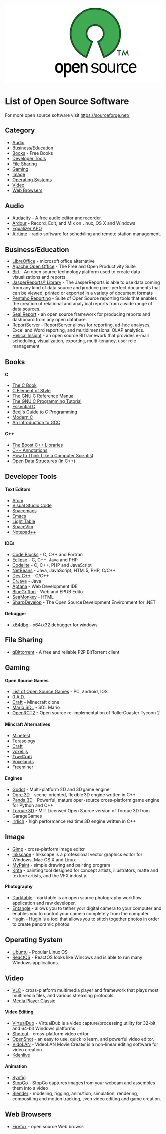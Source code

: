 ![](opensource-logo.png)

# List of Open Source Software

For more open source software visit https://sourceforge.net/

## Category
- [Audio](#audio)
- [Business/Education](#businesseducation)
- [Books](#books) - Free Books
- [Developer Tools](#developer-tools)
- [File Sharing](#file-sharing)
- [Gaming](#gaming)
- [Image](#image)
- [Operating Systems](#operating-system)
- [Video](#video)
- [Web Browsers](#web-browsers)

## Audio
- [Audacity](http://www.audacityteam.org/) - A free audio editor and recorder. 
- [Ardour](https://ardour.org/) - Record, Edit, and Mix on Linux, OS X and Windows
- [Equalizer APO](https://sourceforge.net/projects/equalizerapo/)
- [Airtime](https://www.sourcefabric.org/en/airtime/) - radio software for scheduling and remote station management.

## Business/Education
- [LibreOffice](https://www.libreoffice.org/) - microsoft office alternative
- [Apache Open Office](https://www.openoffice.org/) - The Free and Open Productivity Suite
- [Birt](http://www.eclipse.org/birt/) - An open source technology platform used to create data visualizations and reports
- [JasperReports® Library](http://community.jaspersoft.com/project/jasperreports-library) - The JasperReports is able to use data coming from any kind of data source and produce pixel-perfect documents that can be viewed, printed or exported in a variety of document formats
- [Pentaho Reporting](https://community.hds.com/docs/DOC-1009856) - Suite of Open Source reporting tools that enables the creation of relational and analytical reports from a wide range of data sources.
- [Seal Report](http://www.sealreport.org/) - an open source framework for producing reports and dashboard from any open database.
- [ReportServer](https://reportserver.net/en/) - ReportServer allows for reporting, ad-hoc analyses, Excel and Word reporting, and multidimensional OLAP analytics.
- [Helical Insight](http://helicalinsight.com/) - an open source BI framework that provides e-mail scheduling, visualization, exporting, multi-tenancy, user role management

## Books 
#### C
- [The C Book](http://publications.gbdirect.co.uk/c_book/)
- [C Element of Style](http://www.oualline.com/books.free/style/index.html)
- [The GNU C Reference Manual](https://www.gnu.org/software/gnu-c-manual/)
- [The GNU C Programming Tutorial](http://www.crasseux.com/books/ctut.pdf)
- [Essential C](http://cslibrary.stanford.edu/101/EssentialC.pdf)
- [Beej's Guide to C Programming](http://beej.us/guide/bgc/)
- [Modern C](http://icube-icps.unistra.fr/img_auth.php/d/db/ModernC.pdf)
- [An Introduction to GCC](http://www.network-theory.co.uk/docs/gccintro/)

#### C++
- [The Boost C++ Libraries](https://theboostcpplibraries.com/)
- [C++ Annotations ](http://www.icce.rug.nl/documents/cplusplus/)
- [How to Think Like a Computer Scientist ](http://greenteapress.com/thinkcpp/index.html)
- [Open Data Structures (in C++)](http://opendatastructures.org/ods-cpp/)

## Developer Tools
#### Text Editors
- [Atom](https://github.com/atom/atom)
- [Visual Studio Code](https://github.com/Microsoft/vscode)
- [Spacemacs](https://github.com/syl20bnr/spacemacs)
- [Emacs](https://www.gnu.org/software/emacs/)
- [Light Table](https://github.com/LightTable/LightTable)
- [SpaceVim](https://github.com/SpaceVim/SpaceVim)
- [Notepad++](https://notepad-plus-plus.org/)

#### IDEs
- [Code Blocks](http://www.codeblocks.org/downloads) - C, C++ and Fortran 
- [Eclipse](https://www.eclipse.org/downloads/) - C, C++, Java and PHP
- [Codelite](https://codelite.org/) - C, C++, PHP and JavaScript
- [NetBeans](https://netbeans.org/) -  Java, JavaScript, HTML5, PHP, C/C++
- [Dev C++](https://sourceforge.net/projects/orwelldevcpp/) - C/C++
- [DrJava](https://sourceforge.net/projects/drjava/?source=directory) - Java
- [Aptana](http://www.aptana.com/) - Web Development IDE
- [BlueGriffon](http://www.bluegriffon.org/) - Web and EPUB Editor
- [SeaMonkey](https://www.seamonkey-project.org/) - HTML 
- [SharpDevelop](http://www.icsharpcode.net/OpenSource/SD/Default.aspx) - The Open Source Development Environment for .NET

#### Debugger
- [x64dbg](https://x64dbg.com/#start) -  x64/x32 debugger for windows.

## File Sharing
- [qBittorrent](https://www.qbittorrent.org/) - A free and reliable P2P BitTorrent client

## Gaming
#### Open Source Games
- [List of Open Source Games](https://github.com/leereilly/games) - PC, Android, IOS
- [0 A.D.](https://github.com/0ad/0ad)
- [Craft](https://github.com/fogleman/Craft) - Minecraft clone
- [Mario SDL](https://github.com/jakowskidev/uMario_Jakowski) - SDL Mario
- [OpenRCT2](https://github.com/OpenRCT2/OpenRCT2) - Open source re-implementation of RollerCoaster Tycoon 2

#### Mincraft Alternatives
- [Minetest](https://www.minetest.net/)
- [Terasology](http://terasology.org/)
- [Craft](https://github.com/fogleman/Craft)
- [voxel.js](http://voxeljs.com/)
- [TrueCraft](https://github.com/SirCmpwn/TrueCraft) 
- [Voxelands](https://www.voxelands.com/)
- [Freeminer](https://github.com/freeminer/freeminer)

#### Engines
- [Godot](https://github.com/godotengine/godot) - Multi-platform 2D and 3D game engine
- [Ogre 3D](https://github.com/OGRECave/ogre) - scene-oriented, flexible 3D engine written in C++
- [Panda 3D](https://github.com/panda3d/panda3d) - Powerful, mature open-source cross-platform game engine for Python and C++
- [Torque 3D](https://github.com/GarageGames/Torque3D) - MIT Licensed Open Source version of Torque 3D from GarageGames
- [Irrlich](http://irrlicht.sourceforge.net/?page_id=10) - high performance realtime 3D engine written in C++

## Image
- [Gimp](https://www.gimp.org/downloads/#mirrors) - cross-platform image editor
- [Inkscape](https://inkscape.org/en/) - Inkscape is a professional vector graphics editor for Windows, Mac OS X and Linux
- [MyPaint](https://github.com/mypaint/mypaint) - simple drawing and painting program
- [Krita](https://krita.org/en/features/highlights/) - painting tool designed for concept artists, illustrators, matte and texture artists, and the VFX industry.

#### Photography
- [Darktable](http://www.darktable.org/) - darktable is an open source photography workflow application and raw developer.
- [Entangle](https://entangle-photo.org/) - allows you to tether your digital camera to your computer and enables you to control your camera completely from the computer.
- [Hugin](http://hugin.sourceforge.net/) - Hugin is a tool that allows you to stitch together photos in order to create panoramic photos.

## Operating System
- [Ubuntu](https://www.ubuntu.com/) - Popular Linux OS
- [ReactOS](https://reactos.org/) - ReactOS looks like Windows and is able to run many Windows applications. 

## Video
- [VLC](https://www.videolan.org/vlc/index.html) - cross-platform multimedia player and framework that plays most multimedia files, and various streaming protocols. 
- [Media Player Classic](https://sourceforge.net/projects/mpc-hc/?source=directory)

#### Video Editing
- [VirtualDub](http://virtualdub.org/index.html) - VirtualDub is a video capture/processing utility for 32-bit and 64-bit Windows platforms
- [Shotcut](https://www.shotcut.org) - cross-platform video editor.
- [OpenShot](http://www.openshot.org/) - an easy to use, quick to learn, and powerful video editor.
- [VidoLAN](https://www.videolan.org/vlmc/) - VideoLAN Movie Creator is a non-linear editing software for video creation
- [Kdenlive](https://kdenlive.org/)

#### Animation
- [Synfig](https://www.synfig.org/)
- [StopGo](http://makerbox.org.nz/stopgo/) - StopGo captures images from your webcam and assembles them into a video
- [Blender](https://www.blender.org/) - modeling, rigging, animation, simulation, rendering, compositing and motion tracking, even video editing and game creation.

## Web Browsers
- [Firefox](https://www.mozilla.org/en-US/firefox/) - open source Web browser
